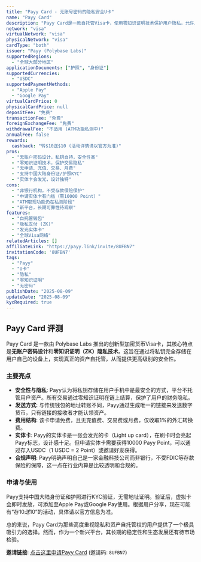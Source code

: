 ```yaml
---
title: "Payy Card - 无账号密码的隐私安全U卡"
name: "Payy Card"
description: "Payy Card是一款自托管Visa卡，使用零知识证明技术保护用户隐私，允许用户在全球范围内私密地消费USDC。"
network: "visa"
virtualNetwork: "visa"
physicalNetwork: "visa"
cardType: "both"
issuer: "Payy (Polybase Labs)"
supportedRegions:
  - "全球大部分地区"
applicationDocuments: ["护照", "身份证"]
supportedCurrencies:
  - "USDC"
supportedPaymentMethods:
  - "Apple Pay"
  - "Google Pay"
virtualCardPrice: 0
physicalCardPrice: null
depositFee: "免费"
transactionFee: "免费"
foreignExchangeFee: "免费"
withdrawalFee: "不适用 (ATM功能私测中)"
annualFee: false
rewards:
  cashback: "转$10送$10 (活动详情请以官方为准)"
pros:
  - "无账户密码设计，私钥自持，安全性高"
  - "零知识证明技术，保护交易隐私"
  - "无申请、充值、交易、月费"
  - "支持中国大陆身份证/护照KYC"
  - "实体卡会发光，设计独特"
cons:
  - "非银行机构，不受存款保险保护"
  - "申请实体卡有门槛（需10000 Point）"
  - "ATM取现功能仍在私测阶段"
  - "新平台，长期可靠性待观察"
features:
  - "自托管钱包"
  - "隐私支付 (ZK)"
  - "发光实体卡"
  - "全球Visa网络"
relatedArticles: []
affiliateLink: "https://payy.link/invite/8UFBN7"
invitationCode: '8UFBN7'
tags:
  - "Payy"
  - "U卡"
  - "隐私"
  - "零知识证明"
  - "无密码"
publishDate: "2025-08-09"
updateDate: "2025-08-09"
kycRequired: true
---
```



## Payy Card 评测

Payy Card 是一款由 Polybase Labs 推出的创新型加密货币Visa卡，其核心特点是**无账户密码设计**和**零知识证明（ZK）隐私技术**。这旨在通过将私钥完全存储在用户自己的设备上，实现真正的资产自托管，从而提供更高级别的安全性。

### 主要亮点

- **安全性与隐私**: Payy认为将私钥存储在用户手机中是最安全的方式，平台不托管用户资产。所有交易通过零知识证明在链上结算，保护了用户的财务隐私。
- **发送方式**: 与传统钱包的地址转账不同，Payy通过生成唯一的链接来发送数字货币，只有链接的接收者才能认领资产。
- **费用结构**: 该卡申请免费，且无充值费、交易费或月费，仅收取1%的外汇转换费。
- **实体卡**: Payy的实体卡是一张会发光的卡（Light up card），在刷卡时会亮起Payy标志，设计感十足。但申请实体卡需要获得10000 Payy Point，可以通过存入USDC（1 USDC = 2 Point）或邀请好友获得。
- **合规声明**: Payy明确声明自己是一家金融科技公司而非银行，不受FDIC等存款保险的保障，这一点在行业内算是比较透明和合规的。

### 申请与使用

Payy支持中国大陆身份证和护照进行KYC验证，无需地址证明。验证后，虚拟卡会即时发放，可添加至Apple Pay或Google Pay使用。根据用户分享，现在可能有“存$10送$10”的活动，具体请以官方信息为准。

总的来说，Payy Card为那些高度重视隐私和资产自托管权的用户提供了一个极具吸引力的选择。然而，作为一个新兴平台，其长期的稳定性和生态发展还有待市场检验。


**邀请链接**: [点击这里申请Payy Card](https://payy.link/invite/8UFBN7) (邀请码: `8UFBN7`)

